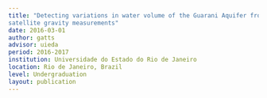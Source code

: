 ```yaml
---
title: "Detecting variations in water volume of the Guarani Aquifer from GRACE
satellite gravity measurements"
date: 2016-03-01
author: gatts
advisor: uieda
period: 2016-2017
institution: Universidade do Estado do Rio de Janeiro
location: Rio de Janeiro, Brazil
level: Undergraduation
layout: publication
---
```

